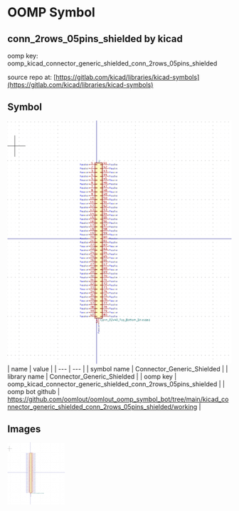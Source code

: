 # OOMP Symbol  
## conn_2rows_05pins_shielded  by kicad  
  
oomp key: oomp_kicad_connector_generic_shielded_conn_2rows_05pins_shielded  
  
source repo at: [https://gitlab.com/kicad/libraries/kicad-symbols](https://gitlab.com/kicad/libraries/kicad-symbols)  
## Symbol  
  
[![working.png](working_600.png)](working.png)  
| name | value | 
| --- | --- | 
| symbol name | Connector_Generic_Shielded | 
| library name | Connector_Generic_Shielded | 
| oomp key | oomp_kicad_connector_generic_shielded_conn_2rows_05pins_shielded | 
| oomp bot github | https://github.com/oomlout/oomlout_oomp_symbol_bot/tree/main/kicad_connector_generic_shielded_conn_2rows_05pins_shielded/working | 
## Images  
  
[![working.png](working_140.png)](working.png)  
